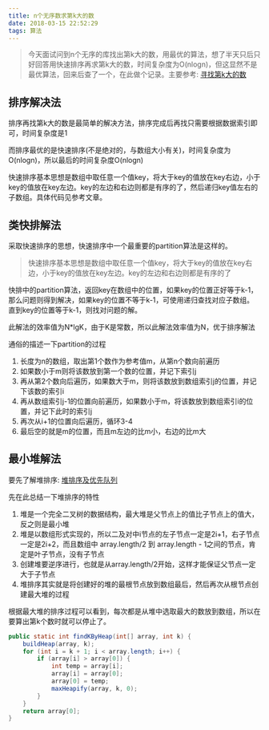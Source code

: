 ```yaml
---
title: n个无序数求第k大的数
date: 2018-03-15 22:52:29
tags: 算法
---
```


> 今天面试问到n个无序的库找出第k大的数，用最优的算法，想了半天只后只好回答用快速排序再求第k大的数，时间复杂度为O(nlogn)，但这显然不是最优算法，回来后查了一个，在此做个记录。主要参考: [寻找第k大的数](https://www.jianshu.com/p/33ee33ce8699)
<!--more-->
## 排序解决法

排序再找第k大的数是最简单的解决方法，排序完成后再找只需要根据数据索引即可，时间复杂度是1

而排序最优的是快速排序(不是绝对的，与数组大小有关)，时间复杂度为O(nlogn)，所以最后的时间复杂度O(nlogn)

快速排序基本思想是数组中取任意一个值key，将大于key的值放在key右边，小于key的值放在key左边。key的左边和右边则都是有序的了，然后递归key值左右的子数组。具体代码见参考文章。


## 类快排解法

采取快速排序的思想，快速排序中一个最重要的partition算法是这样的。
>快速排序基本思想是数组中取任意一个值key，将大于key的值放在key右边，小于key的值放在key左边。key的左边和右边则都是有序的了

快排中的partition算法，返回key在数组中的位置，如果key的位置正好等于k-1，那么问题则得到解决，如果key的位置不等于k-1，可使用递归查找对应子数组。直到key的位置等于k-1，则找对问题的解。

此解法的效率值为N*lgK，由于K是常数，所以此解法效率值为N，优于排序解法

通俗的描述一下partition的过程

1. 长度为n的数组，取出第1个数作为参考值m，从第n个数向前遍历
2. 如果数小于m则将该数放到第一个数的位置，并记下索引j
3. 再从第2个数向后遍历，如果数大于m，则将该数放到数组索引j的位置，并记下该数的索引i
4. 再从数组索引j-1的位置向前遍历，如果数小于m，将该数放到数组索引i的位置，并记下此时的索引j
5. 再次从i+1的位置向后遍历，循环3-4
6. 最后空的就是m的位置，而且m左边的比m小，右边的比m大

## 最小堆解法

要先了解堆排序: [堆排序及优先队列](https://www.jianshu.com/p/404855a603a4)

先在此总结一下堆排序的特性

1. 堆是一个完全二叉树的数据结构，最大堆是父节点上的值比子节点上的值大，反之则是最小堆
2. 堆是以数组形式实现的，所以二及对中i节点的左子节点一定是2i+1，右子节点一定是2i+2，而且数组中 array.length/2 到 array.length - 1之间的节点，肯定是叶子节点，没有子节点
3. 创建堆要逆序进行，也就是从array.length/2开始，这样才能保证父节点一定大于子节点
4. 堆排序其实就是将创建好的堆的最根节点放到数组最后，然后再次从根节点创建最大堆的过程

根据最大堆的排序过程可以看到，每次都是从堆中选取最大的数放到数组，所以在要算出第k个数时就可以停止了。

```java
public static int findKByHeap(int[] array, int k) {
    buildHeap(array, k);
    for (int i = k + 1; i < array.length; i++) {
        if (array[i] > array[0]) {
            int temp = array[i];
            array[i] = array[0];
            array[0] = temp;
            maxHeapify(array, k, 0);
        }
    }
    return array[0];
}
```